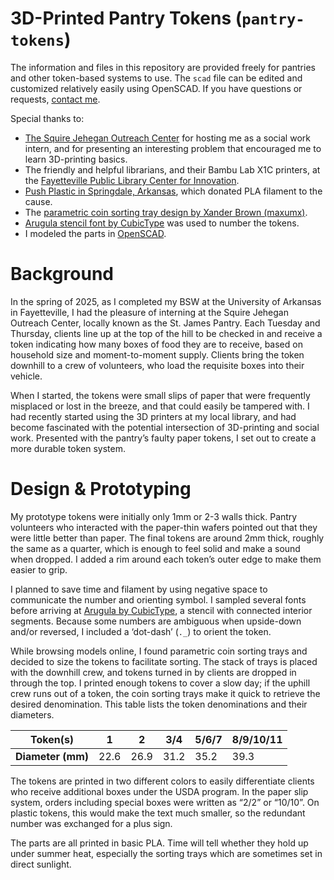 # 3D-Printed Pantry Tokens (`pantry-tokens`)

The information and files in this repository are provided freely for pantries and other token-based systems to use. The `scad` file can be edited and customized relatively easily using OpenSCAD. If you have questions or requests, [contact me](https://linktr.ee/realmikkifriend).

Special thanks to:

- [The Squire Jehegan Outreach Center](https://squirecenter.com/) for hosting me as a social work intern, and for presenting an interesting problem that encouraged me to learn 3D-printing basics.
- The friendly and helpful librarians, and their Bambu Lab X1C printers, at the [Fayetteville Public Library Center for Innovation](https://www.faylib.org/innovation-10978).
- [Push Plastic in Springdale, Arkansas](https://www.pushplastic.com/), which donated PLA filament to the cause.
- The [parametric coin sorting tray design by Xander Brown (maxumx)](https://www.thingiverse.com/thing:30631).
- [Arugula stencil font by CubicType](https://drj11.itch.io/arugula-font) was used to number the tokens.
- I modeled the parts in [OpenSCAD](https://openscad.org/).

# Background

In the spring of 2025, as I completed my BSW at the University of Arkansas in Fayetteville, I had the pleasure of interning at the Squire Jehegan Outreach Center, locally known as the St. James Pantry. Each Tuesday and Thursday, clients line up at the top of the hill to be checked in and receive a token indicating how many boxes of food they are to receive, based on household size and moment-to-moment supply. Clients bring the token downhill to a crew of volunteers, who load the requisite boxes into their vehicle.

When I started, the tokens were small slips of paper that were frequently misplaced or lost in the breeze, and that could easily be tampered with. I had recently started using the 3D printers at my local library, and had become fascinated with the potential intersection of 3D-printing and social work. Presented with the pantry’s faulty paper tokens, I set out to create a more durable token system.

# Design & Prototyping

My prototype tokens were initially only 1mm or 2-3 walls thick. Pantry volunteers who interacted with the paper-thin wafers pointed out that they were little better than paper. The final tokens are around 2mm thick, roughly the same as a quarter, which is enough to feel solid and make a sound when dropped. I added a rim around each token’s outer edge to make them easier to grip.

I planned to save time and filament by using negative space to communicate the number and orienting symbol. I sampled several fonts before arriving at [Arugula by CubicType](https://drj11.itch.io/arugula-font), a stencil with connected interior segments. Because some numbers are ambiguous when upside-down and/or reversed, I included a ‘dot-dash’ (`._`) to orient the token.

While browsing models online, I found parametric coin sorting trays and decided to size the tokens to facilitate sorting. The stack of trays is placed with the downhill crew, and tokens turned in by clients are dropped in through the top. I printed enough tokens to cover a slow day; if the uphill crew runs out of a token, the coin sorting trays make it quick to retrieve the desired denomination. This table lists the token denominations and their diameters.

| **Token(s)** | **1** | **2** | **3/4** | **5/6/7** | **8/9/10/11** |
| --- | --- | --- | --- | --- | --- |
| **Diameter (mm)** | 22.6 | 26.9 | 31.2 | 35.2 | 39.3 |

The tokens are printed in two different colors to easily differentiate clients who receive additional boxes under the USDA program. In the paper slip system, orders including special boxes were written as “2/2” or “10/10”. On plastic tokens, this would make the text much smaller, so the redundant number was exchanged for a plus sign.

The parts are all printed in basic PLA. Time will tell whether they hold up under summer heat, especially the sorting trays which are sometimes set in direct sunlight.
